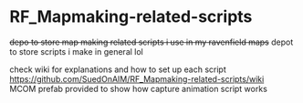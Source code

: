 # RF_Mapmaking-related-scripts
~~depo to store map making related scripts i use in my ravenfield maps~~
depot to store scripts i make in general lol

check wiki for explanations and how to set up each script  
https://github.com/SuedOnAIM/RF_Mapmaking-related-scripts/wiki  
MCOM prefab provided to show how capture animation script works  
